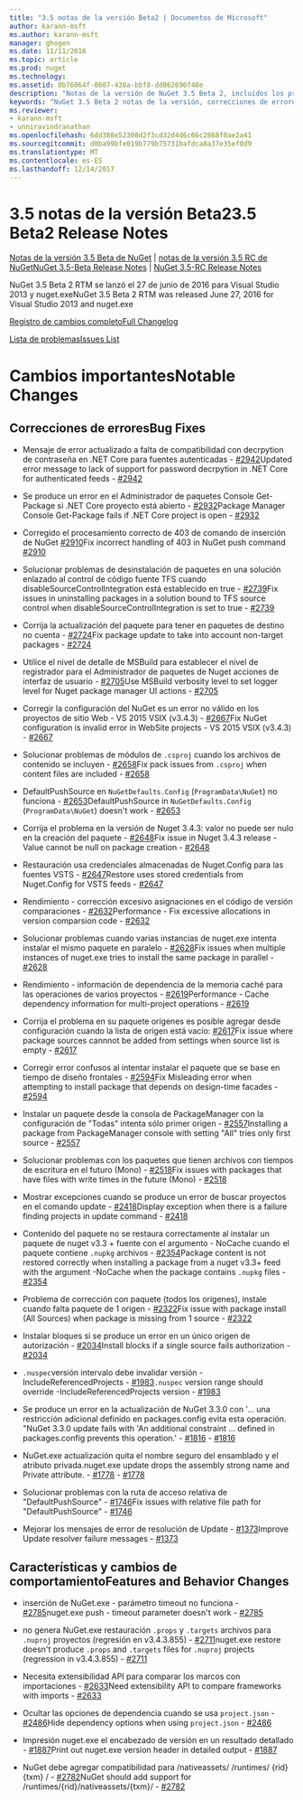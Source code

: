 ```yaml
---
title: "3.5 notas de la versión Beta2 | Documentos de Microsoft"
author: karann-msft
ms.author: karann-msft
manager: ghogen
ms.date: 11/11/2016
ms.topic: article
ms.prod: nuget
ms.technology: 
ms.assetid: 0b76064f-0607-438a-bbf8-dd862690f48e
description: "Notas de la versión de NuGet 3.5 Beta 2, incluidos los problemas conocidos, correcciones de errores, las funciones agregadas y dcr."
keywords: "NuGet 3.5 Beta 2 notas de la versión, correcciones de errores, problemas, conocidos agregan características, DCR"
ms.reviewer:
- karann-msft
- unniravindranathan
ms.openlocfilehash: 6dd388e52308d2f3cd32d4d6c66c2868f0ae2a41
ms.sourcegitcommit: d0ba99bfe019b779b75731bafdca8a37e35ef0d9
ms.translationtype: MT
ms.contentlocale: es-ES
ms.lasthandoff: 12/14/2017
---
```

# <a name="35-beta2-release-notes"></a><span data-ttu-id="9f71e-104">3.5 notas de la versión Beta2</span><span class="sxs-lookup"><span data-stu-id="9f71e-104">3.5 Beta2 Release Notes</span></span>

<span data-ttu-id="9f71e-105">[Notas de la versión 3.5 Beta de NuGet](../release-notes/nuget-3.5-Beta.md) | [notas de la versión 3.5 RC de NuGet](../release-notes/nuget-3.5-RC.md)</span><span class="sxs-lookup"><span data-stu-id="9f71e-105">[NuGet 3.5-Beta Release Notes](../release-notes/nuget-3.5-Beta.md) | [NuGet 3.5-RC Release Notes](../release-notes/nuget-3.5-RC.md)</span></span>

<span data-ttu-id="9f71e-106">NuGet 3.5 Beta 2 RTM se lanzó el 27 de junio de 2016 para Visual Studio 2013 y nuget.exe</span><span class="sxs-lookup"><span data-stu-id="9f71e-106">NuGet 3.5 Beta 2 RTM was released June 27, 2016 for Visual Studio 2013 and nuget.exe</span></span>

[<span data-ttu-id="9f71e-107">Registro de cambios completo</span><span class="sxs-lookup"><span data-stu-id="9f71e-107">Full Changelog</span></span>](https://github.com/NuGet/NuGet.Client/compare/release-3.5.0-beta...release-3.5.0-beta2)

[<span data-ttu-id="9f71e-108">Lista de problemas</span><span class="sxs-lookup"><span data-stu-id="9f71e-108">Issues List</span></span>](https://github.com/Nuget/Home/issues?q=is%3Aissue+milestone%3A%223.5+Beta2%22+is%3Aclosed)

# <a name="notable-changes"></a><span data-ttu-id="9f71e-109">Cambios importantes</span><span class="sxs-lookup"><span data-stu-id="9f71e-109">Notable Changes</span></span>

## <a name="bug-fixes"></a><span data-ttu-id="9f71e-110">Correcciones de errores</span><span class="sxs-lookup"><span data-stu-id="9f71e-110">Bug Fixes</span></span>

* <span data-ttu-id="9f71e-111">Mensaje de error actualizado a falta de compatibilidad con decrpytion de contraseña en .NET Core para fuentes autenticadas - [#2942](https://github.com/NuGet/Home/issues/2942)</span><span class="sxs-lookup"><span data-stu-id="9f71e-111">Updated error message to lack of support for password decrpytion in .NET Core for authenticated feeds  - [#2942](https://github.com/NuGet/Home/issues/2942)</span></span>

* <span data-ttu-id="9f71e-112">Se produce un error en el Administrador de paquetes Console Get-Package si .NET Core proyecto está abierto - [#2932](https://github.com/NuGet/Home/issues/2932)</span><span class="sxs-lookup"><span data-stu-id="9f71e-112">Package Manager Console Get-Package fails if .NET Core project is open - [#2932](https://github.com/NuGet/Home/issues/2932)</span></span>

* <span data-ttu-id="9f71e-113">Corregido el procesamiento correcto de 403 de comando de inserción de NuGet [#2910](https://github.com/NuGet/Home/issues/2910)</span><span class="sxs-lookup"><span data-stu-id="9f71e-113">Fix incorrect handling of 403 in NuGet push command [#2910](https://github.com/NuGet/Home/issues/2910)</span></span>

* <span data-ttu-id="9f71e-114">Solucionar problemas de desinstalación de paquetes en una solución enlazado al control de código fuente TFS cuando disableSourceControlIntegration está establecido en true - [#2739](https://github.com/NuGet/Home/issues/2739)</span><span class="sxs-lookup"><span data-stu-id="9f71e-114">Fix issues in uninstalling packages in a solution bound to TFS source control when disableSourceControlIntegration is set to true - [#2739](https://github.com/NuGet/Home/issues/2739)</span></span>

* <span data-ttu-id="9f71e-115">Corrija la actualización del paquete para tener en paquetes de destino no cuenta - [#2724](https://github.com/NuGet/Home/issues/2724)</span><span class="sxs-lookup"><span data-stu-id="9f71e-115">Fix package update to take into account non-target packages - [#2724](https://github.com/NuGet/Home/issues/2724)</span></span>

* <span data-ttu-id="9f71e-116">Utilice el nivel de detalle de MSBuild para establecer el nivel de registrador para el Administrador de paquetes de Nuget acciones de interfaz de usuario - [#2705](https://github.com/NuGet/Home/issues/2705)</span><span class="sxs-lookup"><span data-stu-id="9f71e-116">Use MSBuild verbosity level to set logger level for Nuget package manager UI actions - [#2705](https://github.com/NuGet/Home/issues/2705)</span></span>

* <span data-ttu-id="9f71e-117">Corregir la configuración del NuGet es un error no válido en los proyectos de sitio Web - VS 2015 VSIX (v3.4.3) - [#2667](https://github.com/NuGet/Home/issues/2667)</span><span class="sxs-lookup"><span data-stu-id="9f71e-117">Fix NuGet configuration is invalid error in WebSite projects - VS 2015 VSIX (v3.4.3) - [#2667](https://github.com/NuGet/Home/issues/2667)</span></span>

* <span data-ttu-id="9f71e-118">Solucionar problemas de módulos de `.csproj` cuando los archivos de contenido se incluyen - [#2658](https://github.com/NuGet/Home/issues/2658)</span><span class="sxs-lookup"><span data-stu-id="9f71e-118">Fix pack issues from `.csproj` when content files are included - [#2658](https://github.com/NuGet/Home/issues/2658)</span></span>

* <span data-ttu-id="9f71e-119">DefaultPushSource en `NuGetDefaults.Config` (`ProgramData\NuGet`) no funciona - [#2653](https://github.com/NuGet/Home/issues/2653)</span><span class="sxs-lookup"><span data-stu-id="9f71e-119">DefaultPushSource in `NuGetDefaults.Config` (`ProgramData\NuGet`) doesn't work - [#2653](https://github.com/NuGet/Home/issues/2653)</span></span>

* <span data-ttu-id="9f71e-120">Corrija el problema en la versión de Nuget 3.4.3: valor no puede ser nulo en la creación del paquete - [#2648](https://github.com/NuGet/Home/issues/2648)</span><span class="sxs-lookup"><span data-stu-id="9f71e-120">Fix issue in Nuget 3.4.3 release - Value cannot be null on package creation - [#2648](https://github.com/NuGet/Home/issues/2648)</span></span>

* <span data-ttu-id="9f71e-121">Restauración usa credenciales almacenadas de Nuget.Config para las fuentes VSTS - [#2647](https://github.com/NuGet/Home/issues/2647)</span><span class="sxs-lookup"><span data-stu-id="9f71e-121">Restore uses stored credentials from Nuget.Config for VSTS feeds - [#2647](https://github.com/NuGet/Home/issues/2647)</span></span>

* <span data-ttu-id="9f71e-122">Rendimiento - corrección excesivo asignaciones en el código de versión comparaciones - [#2632](https://github.com/NuGet/Home/issues/2632)</span><span class="sxs-lookup"><span data-stu-id="9f71e-122">Performance - Fix excessive allocations in version comparsion code - [#2632](https://github.com/NuGet/Home/issues/2632)</span></span>

* <span data-ttu-id="9f71e-123">Solucionar problemas cuando varias instancias de nuget.exe intenta instalar el mismo paquete en paralelo - [#2628](https://github.com/NuGet/Home/issues/2628)</span><span class="sxs-lookup"><span data-stu-id="9f71e-123">Fix issues when multiple instances of nuget.exe tries to install the same package in parallel - [#2628](https://github.com/NuGet/Home/issues/2628)</span></span>

* <span data-ttu-id="9f71e-124">Rendimiento - información de dependencia de la memoria caché para las operaciones de varios proyectos - [#2619](https://github.com/NuGet/Home/issues/2619)</span><span class="sxs-lookup"><span data-stu-id="9f71e-124">Performance - Cache dependency information for multi-project operations - [#2619](https://github.com/NuGet/Home/issues/2619)</span></span>

* <span data-ttu-id="9f71e-125">Corrija el problema en su paquete orígenes es posible agregar desde configuración cuando la lista de origen está vacío: [#2617](https://github.com/NuGet/Home/issues/2617)</span><span class="sxs-lookup"><span data-stu-id="9f71e-125">Fix issue where package sources cannnot be added from settings when source list is empty - [#2617](https://github.com/NuGet/Home/issues/2617)</span></span>

* <span data-ttu-id="9f71e-126">Corregir error confusos al intentar instalar el paquete que se base en tiempo de diseño frontales - [#2594](https://github.com/NuGet/Home/issues/2594)</span><span class="sxs-lookup"><span data-stu-id="9f71e-126">Fix Misleading error when attempting to install package that depends on design-time facades - [#2594](https://github.com/NuGet/Home/issues/2594)</span></span>

* <span data-ttu-id="9f71e-127">Instalar un paquete desde la consola de PackageManager con la configuración de "Todas" intenta sólo primer origen - [#2557](https://github.com/NuGet/Home/issues/2557)</span><span class="sxs-lookup"><span data-stu-id="9f71e-127">Installing a package from PackageManager console with setting "All" tries only first source - [#2557](https://github.com/NuGet/Home/issues/2557)</span></span>

* <span data-ttu-id="9f71e-128">Solucionar problemas con los paquetes que tienen archivos con tiempos de escritura en el futuro (Mono) - [#2518](https://github.com/NuGet/Home/issues/2518)</span><span class="sxs-lookup"><span data-stu-id="9f71e-128">Fix issues with packages that have files with write times in the future (Mono) - [#2518](https://github.com/NuGet/Home/issues/2518)</span></span>

* <span data-ttu-id="9f71e-129">Mostrar excepciones cuando se produce un error de buscar proyectos en el comando update - [#2418](https://github.com/NuGet/Home/issues/2418)</span><span class="sxs-lookup"><span data-stu-id="9f71e-129">Display exception when there is a failure finding projects in update command - [#2418](https://github.com/NuGet/Home/issues/2418)</span></span>

* <span data-ttu-id="9f71e-130">Contenido del paquete no se restaura correctamente al instalar un paquete de nuget v3.3 + fuente con el argumento - NoCache cuando el paquete contiene `.nupkg` archivos - [#2354](https://github.com/NuGet/Home/issues/2354)</span><span class="sxs-lookup"><span data-stu-id="9f71e-130">Package content is not restored correctly when installing a package from a nuget v3.3+ feed with the argument -NoCache when the package contains `.nupkg` files - [#2354](https://github.com/NuGet/Home/issues/2354)</span></span>

* <span data-ttu-id="9f71e-131">Problema de corrección con paquete (todos los orígenes), instale cuando falta paquete de 1 origen - [#2322](https://github.com/NuGet/Home/issues/2322)</span><span class="sxs-lookup"><span data-stu-id="9f71e-131">Fix issue with package install (All Sources) when package is missing from 1 source - [#2322](https://github.com/NuGet/Home/issues/2322)</span></span>

* <span data-ttu-id="9f71e-132">Instalar bloques si se produce un error en un único origen de autorización - [#2034](https://github.com/NuGet/Home/issues/2034)</span><span class="sxs-lookup"><span data-stu-id="9f71e-132">Install blocks if a single source fails authorization - [#2034](https://github.com/NuGet/Home/issues/2034)</span></span>

* <span data-ttu-id="9f71e-133">`.nuspec`versión intervalo debe invalidar versión - IncludeReferencedProjects - [#1983](https://github.com/NuGet/Home/issues/1983)</span><span class="sxs-lookup"><span data-stu-id="9f71e-133">`.nuspec` version range should override -IncludeReferencedProjects version - [#1983](https://github.com/NuGet/Home/issues/1983)</span></span>

* <span data-ttu-id="9f71e-134">Se produce un error en la actualización de NuGet 3.3.0 con '... una restricción adicional definido en packages.config evita esta operación. "</span><span class="sxs-lookup"><span data-stu-id="9f71e-134">NuGet 3.3.0 update fails with 'An additional constraint ... defined in packages.config prevents this operation.'</span></span><span data-ttu-id="9f71e-135"> - [#1816](https://github.com/NuGet/Home/issues/1816)</span><span class="sxs-lookup"><span data-stu-id="9f71e-135"> - [#1816](https://github.com/NuGet/Home/issues/1816)</span></span>

* <span data-ttu-id="9f71e-136">NuGet.exe actualización quita el nombre seguro del ensamblado y el atributo privada.</span><span class="sxs-lookup"><span data-stu-id="9f71e-136">nuget.exe update drops the assembly strong name and Private attribute.</span></span><span data-ttu-id="9f71e-137"> - [#1778](https://github.com/NuGet/Home/issues/1778)</span><span class="sxs-lookup"><span data-stu-id="9f71e-137"> - [#1778](https://github.com/NuGet/Home/issues/1778)</span></span>

* <span data-ttu-id="9f71e-138">Solucionar problemas con la ruta de acceso relativa de "DefaultPushSource" - [#1746](https://github.com/NuGet/Home/issues/1746)</span><span class="sxs-lookup"><span data-stu-id="9f71e-138">Fix issues with relative file path for "DefaultPushSource" - [#1746](https://github.com/NuGet/Home/issues/1746)</span></span>

* <span data-ttu-id="9f71e-139">Mejorar los mensajes de error de resolución de Update - [#1373](https://github.com/NuGet/Home/issues/1373)</span><span class="sxs-lookup"><span data-stu-id="9f71e-139">Improve Update resolver failure messages - [#1373](https://github.com/NuGet/Home/issues/1373)</span></span>

## <a name="features-and-behavior-changes"></a><span data-ttu-id="9f71e-140">Características y cambios de comportamiento</span><span class="sxs-lookup"><span data-stu-id="9f71e-140">Features and Behavior Changes</span></span>

* <span data-ttu-id="9f71e-141">inserción de NuGet.exe - parámetro timeout no funciona - [#2785](https://github.com/NuGet/Home/issues/2785)</span><span class="sxs-lookup"><span data-stu-id="9f71e-141">nuget.exe push - timeout parameter doesn't work  - [#2785](https://github.com/NuGet/Home/issues/2785)</span></span>

* <span data-ttu-id="9f71e-142">no genera NuGet.exe restauración `.props` y `.targets` archivos para `.nuproj` proyectos (regresión en v3.4.3.855) - [#2711](https://github.com/NuGet/Home/issues/2711)</span><span class="sxs-lookup"><span data-stu-id="9f71e-142">nuget.exe restore doesn't produce `.props` and `.targets` files for `.nuproj` projects (regression in v3.4.3.855) - [#2711](https://github.com/NuGet/Home/issues/2711)</span></span>

* <span data-ttu-id="9f71e-143">Necesita extensibilidad API para comparar los marcos con importaciones - [#2633](https://github.com/NuGet/Home/issues/2633)</span><span class="sxs-lookup"><span data-stu-id="9f71e-143">Need extensibility API to compare frameworks with imports - [#2633](https://github.com/NuGet/Home/issues/2633)</span></span>

* <span data-ttu-id="9f71e-144">Ocultar las opciones de dependencia cuando se usa `project.json`  -  [#2486](https://github.com/NuGet/Home/issues/2486)</span><span class="sxs-lookup"><span data-stu-id="9f71e-144">Hide dependency options when using `project.json` - [#2486](https://github.com/NuGet/Home/issues/2486)</span></span>

* <span data-ttu-id="9f71e-145">Impresión nuget.exe el encabezado de versión en un resultado detallado - [#1887](https://github.com/NuGet/Home/issues/1887)</span><span class="sxs-lookup"><span data-stu-id="9f71e-145">Print out nuget.exe version header in detailed output - [#1887](https://github.com/NuGet/Home/issues/1887)</span></span>

* <span data-ttu-id="9f71e-146">NuGet debe agregar compatibilidad para /nativeassets/ /runtimes/ {rid} {txm} / - [#2782](https://github.com/NuGet/Home/issues/2782)</span><span class="sxs-lookup"><span data-stu-id="9f71e-146">NuGet should add support for /runtimes/{rid}/nativeassets/{txm}/ - [#2782](https://github.com/NuGet/Home/issues/2782)</span></span>